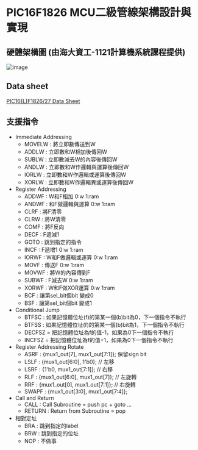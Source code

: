 # PIC16F1826 MCU二級管線架構設計與實現
## 硬體架構圖 (由海大資工-1121計算機系統課程提供)
![image](https://github.com/user-attachments/assets/396e8a8e-9420-4455-80e9-014ec15d3e11)
## Data sheet
[PIC16(L)F1826/27 Data Sheet](https://ww1.microchip.com/downloads/aemDocuments/documents/OTH/ProductDocuments/DataSheets/41391D.pdf)
## 支援指令
* Immediate Addressing
  * MOVELW : 將立即數傳送到W
  * ADDLW  : 立即數和W相加後傳回W
  * SUBLW  : 立即數減去W的內容後傳回W
  * ANDLW  : 立即數和W作邏輯與運算後傳回W
  * IORLW  : 立即數和W作邏輯或運算後傳回W
  * XORLW  : 立即數和W作邏輯異或運算後傳回W
* Register Addressing
  * ADDWF : W和F相加 0:w 1:ram
  * ANDWF : 和F做邏輯與運算 0:w 1:ram
  * CLRF  : 將F清零
  * CLRW  : 將W清零
  * COMF  : 將F反向
  * DECF  : F遞減1
  * GOTO  : 跳到指定的指令
  * INCF  : F遞增1 0:w 1:ram
  * IORWF : W和F做邏輯或運算 0:w 1:ram
  * MOVF  : 傳送F 0:w 1:ram
  * MOVWF : 將W的內容傳到F
  * SUBWF : F減去W 0:w 1:ram
  * XORWF : W和F做XOR運算 0:w 1:ram  
  * BCF : 讓第sel_bit個bit 變成0
  * BSF : 讓第sel_bit個bit 變成1
* Conditional Jump
  * BTFSC : 如果記憶體位址(f)的第某一個(b)bit為0，下一個指令不執行
  * BTFSS : 如果記憶體位址(f)的第某一個(b)bit為1，下一個指令不執行
  * DECFSZ = 把記憶體位址為f的值-1，如果為0下一個指令不執行
  * INCFSZ = 把記憶體位址為f的值+1，如果為0下一個指令不執行
* Register Addressing Rotate
  * ASRF  : {mux1_out[7], mux1_out[7:1]}; 保留sign bit
  * LSLF  : {mux1_out[6:0], 1'b0}; // 左移
  * LSRF  : {1'b0, mux1_out[7:1]}; // 右移
  * RLF   : {mux1_out[6:0], mux1_out[7]}; // 左旋轉
  * RRF   : {mux1_out[0], mux1_out[7:1]}; // 右旋轉
  * SWAPF : {mux1_out[3:0], mux1_out[7:4]};
* Call and Return
  * CALL   : Call Subroutine = push pc + goto ...
  * RETURN : Return from Subroutine = pop
* 相對定址
  * BRA : 跳到指定的label
  * BRW : 跳到指定的位址
  * NOP : 不做事	
